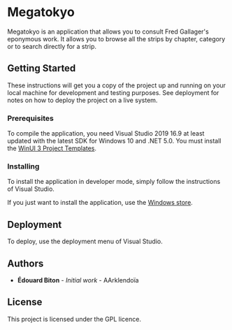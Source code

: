 # Megatokyo

Megatokyo is an application that allows you to consult Fred Gallager's eponymous work. It allows you to browse all the strips by chapter, category or to search directly for a strip.

## Getting Started

These instructions will get you a copy of the project up and running on your local machine for development and testing purposes. See deployment for notes on how to deploy the project on a live system.

### Prerequisites

To compile the application, you need Visual Studio 2019 16.9 at least updated with the latest SDK for Windows 10 and .NET 5.0.
You must install the [WinUI 3 Project Templates](https://marketplace.visualstudio.com/items?itemName=Microsoft-WinUI.WinUIProjectTemplates).

### Installing

To install the application in developer mode, simply follow the instructions of Visual Studio.

If you just want to install the application, use the [Windows store](https://www.microsoft.com/store/apps/9WZDNCRDKT6X).

## Deployment

To deploy, use the deployment menu of Visual Studio.

## Authors

* **Édouard Biton** - *Initial work* - AArklendoïa

## License

This project is licensed under the GPL licence.
